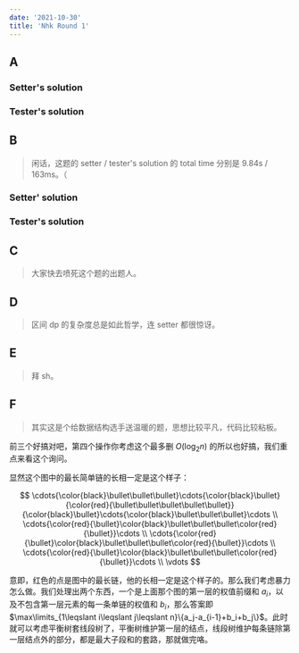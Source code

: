 ```yaml
---
date: '2021-10-30'
title: 'Nhk Round 1'
---
```


## A

### Setter's solution

### Tester's solution

## B

> 闲话，这题的 setter / tester's solution 的 total time 分别是 9.84s / 163ms。（

### Setter' solution

### Tester's solution

## C

> 大家快去喷死这个题的出题人。

## D

> 区间 dp 的复杂度总是如此哲学，连 setter 都很惊讶。

## E

> 拜 sh。

## F

> 其实这是个给数据结构选手送温暖的题，思想比较平凡，代码比较粘板。

前三个好搞对吧，第四个操作你考虑这个最多删 $O(\log_2{n})$ 的所以也好搞，我们重点来看这个询问。

显然这个图中的最长简单链的长相一定是这个样子：

$$
\cdots{\color{black}\bullet\bullet\bullet}\cdots{\color{black}\bullet}{\color{red}{\bullet\bullet\bullet\bullet\bullet}}{\color{black}\bullet}\cdots{\color{black}\bullet\bullet\bullet}\cdots \\
\cdots{\color{red}{\bullet}\color{black}\bullet\bullet\bullet\color{red}{\bullet}}\cdots \\
\cdots{\color{red}{\bullet}\color{black}\bullet\bullet\bullet\color{red}{\bullet}}\cdots \\
\cdots{\color{red}{\bullet}\color{black}\bullet\bullet\bullet\color{red}{\bullet}}\cdots  \\
\vdots
$$

意即，红色的点是图中的最长链，他的长相一定是这个样子的。那么我们考虑暴力怎么做。我们处理出两个东西，一个是上面那个图的第一层的权值前缀和 $a_i$，以及不包含第一层元素的每一条单链的权值和 $b_i$，那么答案即 $\max\limits_{1\leqslant i\leqslant j\leqslant n}\{a_j-a_{i-1}+b_i+b_j\}$。此时就可以考虑平衡树套线段树了，平衡树维护第一层的结点，线段树维护每条链除第一层结点外的部分，都是最大子段和的套路，那就做完咯。